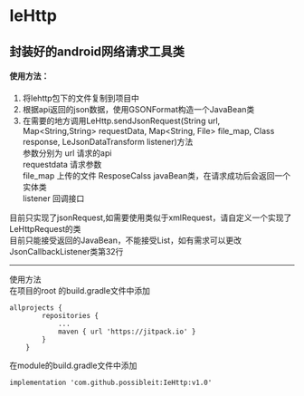 # IeHttp
封装好的android网络请求工具类
---
#### 使用方法：
1. 将lehttp包下的文件复制到项目中
2. 根据api返回的json数据，使用GSONFormat构造一个JavaBean类
3. 在需要的地方调用LeHttp.sendJsonRequest(String url, Map<String,String> requestData, Map<String, File> file_map, Class<M> response, LeJsonDataTransform listener)方法  
参数分别为
url 请求的api  
requestdata 请求参数  
file_map 上传的文件
ResposeCalss javaBean类，在请求成功后会返回一个实体类  
listener 回调接口  
  
目前只实现了jsonRequest,如需要使用类似于xmlRequest，请自定义一个实现了LeHttpRequest的类  
目前只能接受返回的JavaBean，不能接受List<JavaBean>，如有需求可以更改JsonCallbackListener类第32行

---

使用方法  
在项目的root 的build.gradle文件中添加
```
allprojects {
		repositories {
			...
			maven { url 'https://jitpack.io' }
		}
	}
```
在module的build.gradle文件中添加
```
implementation 'com.github.possibleit:IeHttp:v1.0'
```
